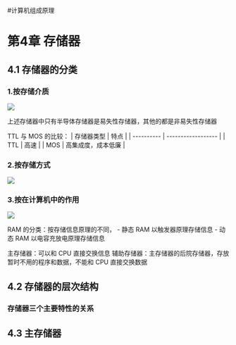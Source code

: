 #计算机组成原理 

# 第4章 存储器

## 4.1 存储器的分类

### 1.按存储介质
![](https://raw.githubusercontent.com/Anlieh/PicBucket/master/20220921144930.png)


上述存储器中只有半导体存储器是易失性存储器，其他的都是非易失性存储器

TTL 与 MOS 的比较：
| 存储器类型  |          特点       |
| ---------- | ------------------ |
|      TTL   | 高速               |
|      MOS   | 高集成度，成本低廉 |
### 2.按存储方式
![](https://raw.githubusercontent.com/Anlieh/PicBucket/master/20220921145732.png)

### 3.按在计算机中的作用
![](https://raw.githubusercontent.com/Anlieh/PicBucket/master/20220921145915.png)

RAM 的分类：按存储信息原理的不同，
	- 静态 RAM 以触发器原理存储信息
	- 动态 RAM 以电容充放电原理存储信息

主存储器：可以和 CPU 直接交换信息
辅助存储器：主存储器的后院存储器，存放暂时不用的程序和数据，不能和 CPU 直接交换数据

## 4.2 存储器的层次结构
### 存储器三个主要特性的关系



## 4.3 主存储器


